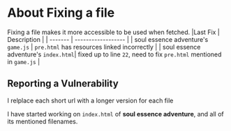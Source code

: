 # About Fixing a file
Fixing a file makes it more accessible to be used when fetched.
|Last Fix | Description          |
| ------- | ------------------ |
| soul essence adventure's `game.js` | `pre.html` has resources linked incorrectly |
| soul essence adventure's `index.html`| fixed up to line `22`, need to fix `pre.html` mentioned in `game.js` |

## Reporting a Vulnerability

I relplace each short url with a longer version for each file

I have started working on `index.html` of **soul essence adventure**, and all of its mentioned filenames.

